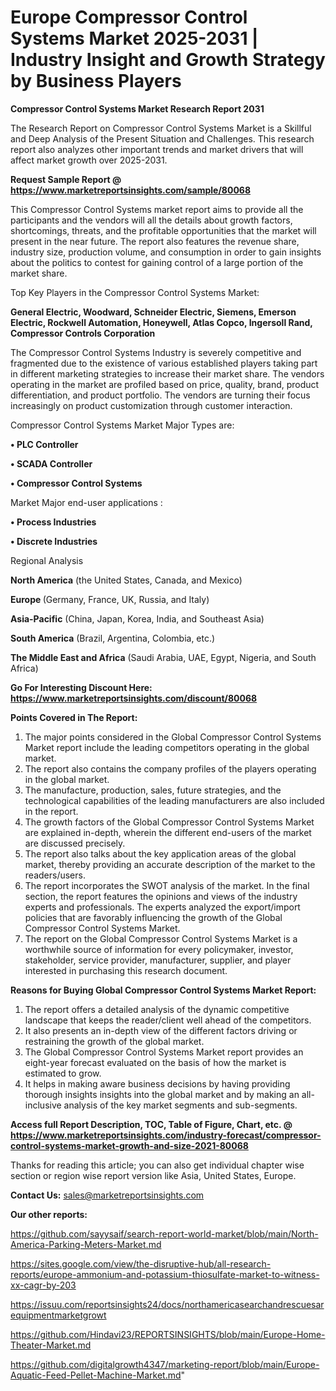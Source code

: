 # Europe Compressor Control Systems Market 2025-2031 | Industry Insight and Growth Strategy by Business Players

<strong>Compressor Control Systems Market Research Report 2031</strong>

The Research Report on Compressor Control Systems Market is a Skillful and Deep Analysis of the Present Situation and Challenges. This research report also analyzes other important trends and market drivers that will affect market growth over 2025-2031.

<strong>Request Sample Report @ <a href=https://www.marketreportsinsights.com/sample/80068>https://www.marketreportsinsights.com/sample/80068</a></strong>

This Compressor Control Systems market report aims to provide all the participants and the vendors will all the details about growth factors, shortcomings, threats, and the profitable opportunities that the market will present in the near future. The report also features the revenue share, industry size, production volume, and consumption in order to gain insights about the politics to contest for gaining control of a large portion of the market share.

Top Key Players in the Compressor Control Systems Market:

<strong>General Electric, Woodward, Schneider Electric, Siemens, Emerson Electric, Rockwell Automation, Honeywell, Atlas Copco, Ingersoll Rand, Compressor Controls Corporation</strong>

The Compressor Control Systems Industry is severely competitive and fragmented due to the existence of various established players taking part in different marketing strategies to increase their market share. The vendors operating in the market are profiled based on price, quality, brand, product differentiation, and product portfolio. The vendors are turning their focus increasingly on product customization through customer interaction.

Compressor Control Systems Market Major Types are:

<strong>• PLC Controller

• SCADA Controller

• Compressor Control Systems</strong>

Market Major end-user applications :

<strong>• Process Industries

• Discrete Industries</strong>

Regional Analysis

</u><strong><b>North America</b></strong> (the United States, Canada, and Mexico)

<strong><b>Europe </b></strong>(Germany, France, UK, Russia, and Italy)

<strong><b>Asia-Pacific</b></strong> (China, Japan, Korea, India, and Southeast Asia)

<strong><b>South America</b></strong> (Brazil, Argentina, Colombia, etc.)

<strong><b>The Middle East and Africa</b></strong> (Saudi Arabia, UAE, Egypt, Nigeria, and South Africa)

<strong>Go For Interesting Discount Here: <a href=https://www.marketreportsinsights.com/discount/80068>https://www.marketreportsinsights.com/discount/80068</a></strong>

<strong>Points Covered in The Report:</strong>
<ol>
  <li>The major points considered in the Global Compressor Control Systems Market report include the leading competitors operating in the global market.</li>
  <li>The report also contains the company profiles of the players operating in the global market.</li>
  <li>The manufacture, production, sales, future strategies, and the technological capabilities of the leading manufacturers are also included in the report.</li>
  <li>The growth factors of the Global Compressor Control Systems Market are explained in-depth, wherein the different end-users of the market are discussed precisely.</li>
  <li>The report also talks about the key application areas of the global market, thereby providing an accurate description of the market to the readers/users.</li>
  <li>The report incorporates the SWOT analysis of the market. In the final section, the report features the opinions and views of the industry experts and professionals. The experts analyzed the export/import policies that are favorably influencing the growth of the Global Compressor Control Systems Market.</li>
  <li>The report on the Global Compressor Control Systems Market is a worthwhile source of information for every policymaker, investor, stakeholder, service provider, manufacturer, supplier, and player interested in purchasing this research document.</li>
</ol>
<strong>Reasons for Buying Global Compressor Control Systems Market Report:</strong>

<ol>
  <li>The report offers a detailed analysis of the dynamic competitive landscape that keeps the reader/client well ahead of the competitors.</li>
  <li>It also presents an in-depth view of the different factors driving or restraining the growth of the global market.</li>
  <li>The Global Compressor Control Systems Market report provides an eight-year forecast evaluated on the basis of how the market is estimated to grow.</li>
  <li>It helps in making aware business decisions by having providing thorough insights insights into the global market and by making an all-inclusive analysis of the key market segments and sub-segments.</li>
</ol>
<strong>Access full Report Description, TOC, Table of Figure, Chart, etc. @ <a href=https://www.marketreportsinsights.com/industry-forecast/compressor-control-systems-market-growth-and-size-2021-80068>https://www.marketreportsinsights.com/industry-forecast/compressor-control-systems-market-growth-and-size-2021-80068</a></strong>


Thanks for reading this article; you can also get individual chapter wise section or region wise report version like Asia, United States, Europe.

<strong>Contact Us:</strong>
sales@marketreportsinsights.com

<strong>Our other reports:</strong>

<a href=https://github.com/sayysaif/search-report-world-market/blob/main/North-America-Parking-Meters-Market.md>https://github.com/sayysaif/search-report-world-market/blob/main/North-America-Parking-Meters-Market.md</a>

<a href=https://sites.google.com/view/the-disruptive-hub/all-research-reports/europe-ammonium-and-potassium-thiosulfate-market-to-witness-xx-cagr-by-203>https://sites.google.com/view/the-disruptive-hub/all-research-reports/europe-ammonium-and-potassium-thiosulfate-market-to-witness-xx-cagr-by-203</a>

<a href=https://issuu.com/reportsinsights24/docs/northamericasearchandrescuesarequipmentmarketgrowt>https://issuu.com/reportsinsights24/docs/northamericasearchandrescuesarequipmentmarketgrowt</a>

<a href=https://github.com/Hindavi23/REPORTSINSIGHTS/blob/main/Europe-Home-Theater-Market.md>https://github.com/Hindavi23/REPORTSINSIGHTS/blob/main/Europe-Home-Theater-Market.md</a>

<a href=https://github.com/digitalgrowth4347/marketing-report/blob/main/Europe-Aquatic-Feed-Pellet-Machine-Market.md>https://github.com/digitalgrowth4347/marketing-report/blob/main/Europe-Aquatic-Feed-Pellet-Machine-Market.md</a>"
